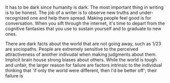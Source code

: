 It has to be dark since humanity is dark. The most important thing in writing is to be honest. The job of a writer is to observe new truths and under-recognized one and help them spread. Making people feel good is for conversation. When you sift through the internet, it's time to depart from the cognitive fantasies that you use to sustain yourself and to graduate to new ones. 

There are dark facts about the world that are not going away, such as 1/23 are sociopaths. People are extremely sensitive to the perceived attractiveness of another indivudal when making judgments about them. Implicit brain house strong biases about others. 
 While the world is tough and unfair, the larger reason for failure are factors intrinsic to the individual thinking that 'if only the world were different, then I'd be better off'; their failure is 